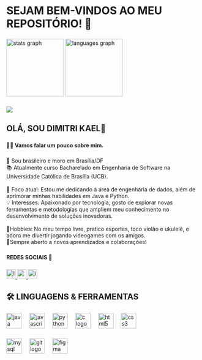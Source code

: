 <h1 align="left">SEJAM BEM-VINDOS AO MEU REPOSITÓRIO! 👋</h1>

###

<div align="left">
  <img src="https://github-readme-stats.vercel.app/api?username=Dimitri-Vieira&hide_title=false&hide_rank=false&show_icons=true&include_all_commits=true&count_private=true&disable_animations=false&theme=dracula&locale=pt-br&hide_border=true&order=1" height="150" alt="stats graph"  />
  <img src="https://github-readme-stats.vercel.app/api/top-langs?username=Dimitri-Vieira&locale=pt-br&hide_title=false&layout=compact&card_width=320&langs_count=4&theme=dracula&hide_border=true&order=2" height="150" alt="languages graph"  />
</div>

###

<div align="left">
  <img src="https://visitor-badge.laobi.icu/badge?page_id=Dimitri-Vieira.Dimitri-Vieira&left_color=crimson&right_color=lightseagreen&left_text=visitantes"  />
</div>

###

<p align="left"></p>

###

<p align="left"></p>

###

<h2 align="left">OLÁ, SOU DIMITRI KAEL🤝</h2>

###

<h4 align="left">🙋‍♂️ Vamos falar um pouco sobre mim.</h4>

###

<p align="left">📍 Sou brasileiro e moro em Brasília/DF <br>📚 Atualmente curso Bacharelado em Engenharia de Software na Universidade Católica de Brasília (UCB).<br><br>🎯 Foco atual: Estou me dedicando à área de engenharia de dados, além de aprimorar minhas habilidades em Java e Python.<br>💡 Interesses: Apaixonado por tecnologia, gosto de explorar novas ferramentas e metodologias que ampliem meu conhecimento no desenvolvimento de soluções inovadoras.<br><br>🌟Hobbies: No meu tempo livre, pratico esportes, toco violão e ukulelê, e adoro me divertir jogando videogames com os amigos.<br>🚀Sempre aberto a novos aprendizados e colaborações!</p>

###

<p align="left"></p>

###

<p align="left"></p>

###

<h4 align="left">REDES SOCIAIS 🤳</h4>

###

<div align="left">
  <a href="https://www.linkedin.com/in/dimitrivieira/" target="_blank">
    <img src="https://img.shields.io/static/v1?message=LinkedIn&logo=linkedin&label=&color=0077B5&logoColor=white&labelColor=&style=for-the-badge" height="24" alt="linkedin logo"  />
  </a>
  <a href="mailto:dimitripiriswork@gmail.com?subject=Contato&body=Ol%C3%A1%20Dimitri!%20Eu%20sou..." target="_blank">
    <img src="https://img.shields.io/static/v1?message=Gmail&logo=gmail&label=&color=D14836&logoColor=white&labelColor=&style=for-the-badge" height="24" alt="gmail logo"  />
  </a>
  <a href="https://www.instagram.com/dimitrikael/" target="_blank">
    <img src="https://img.shields.io/static/v1?message=Instagram&logo=instagram&label=&color=E4405F&logoColor=white&labelColor=&style=for-the-badge" height="24" alt="instagram logo"  />
  </a>
</div>

###

<p align="left"></p>

###

<p align="left"></p>

###

<h2 align="left">🛠 LINGUAGENS & FERRAMENTAS</h2>

###

<div align="left">
  <img src="https://skillicons.dev/icons?i=java" height="40" alt="java logo"  />
  <img width="12" />
  <img src="https://skillicons.dev/icons?i=js" height="40" alt="javascript logo"  />
  <img width="12" />
  <img src="https://skillicons.dev/icons?i=py" height="40" alt="python logo"  />
  <img width="12" />
  <img src="https://skillicons.dev/icons?i=c" height="40" alt="c logo"  />
  <img width="12" />
  <img src="https://skillicons.dev/icons?i=html" height="40" alt="html5 logo"  />
  <img width="12" />
  <img src="https://skillicons.dev/icons?i=css" height="40" alt="css3 logo"  />
</div>

###

<div align="left">
  <img src="https://skillicons.dev/icons?i=mysql" height="40" alt="mysql logo"  />
  <img width="12" />
  <img src="https://skillicons.dev/icons?i=git" height="40" alt="git logo"  />
  <img width="12" />
  <img src="https://skillicons.dev/icons?i=figma" height="40" alt="figma logo"  />
</div>

###

<div align="center">
</div>

###
